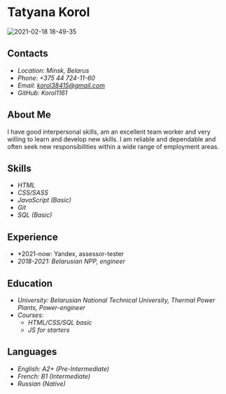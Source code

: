 # Tatyana Korol
![2021-02-18 18-49-35](https://user-images.githubusercontent.com/98449196/152357298-5088ea31-03f1-49c0-a8e5-3736e701083c.JPG)
 
 ## Contacts
* *Location: Minsk, Belarus*
* *Phone: +375 44 724-11-60*
* *Email: korol38415@gmail.com*
* *GitHub: Korol1161*

## About Me

I have good interpersonal skills, am an excellent team worker and very willing to learn and develop new skills.
I am reliable and dependable and often seek new responsibilities within a wide range of employment areas.

## Skills

* *HTML*
* *CSS/SASS*
* *JavaScript (Basic)*
* *Git*
* *SQL (Basic)*

## Experience

* *2021-now: Yandex, assessor-tester
* *2018-2021: Belarusian NPP, engineer*  

## Education

* *University: Belarusian National Technical University, Thermal Power Plants, Power-engineer*
* *Courses:* 
    + *HTML/CSS/SQL basic*
    + *JS for starters*

## Languages
* *English: A2+ (Pre-Intermediate)*
* *French: B1 (Intermediate)*
* *Russian (Native)*
